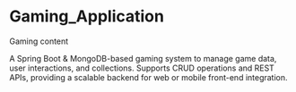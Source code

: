 # Gaming_Application
Gaming content

A Spring Boot & MongoDB-based gaming system to manage game data, user interactions, and collections. Supports CRUD operations and REST APIs, providing a scalable backend for web or mobile front-end integration.

